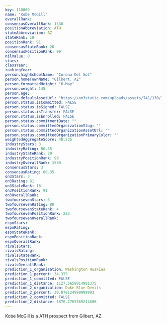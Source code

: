 ```yaml
---
key: 110869
name: "Kobe McGill"
overallRank: 
consensusOverallRank: 1530
positionAbbreviation: ATH
stateAbbreviation: AZ
stateRank: 18
positionRank: 91
consensusStateRank: 20
consensusPositionRank: 99
nilValue: 0
stars: 
classYear: 
rankingYear: 
person.highSchoolName: "Corona Del Sol"
person.homeTownName: "Gilbert, AZ"
person.formattedHeight: "6-May"
person.weight: 145
person.age: 
person.defaultAssetUrl: "https://on3static.com/uploads/assets/741/130/130741.png"
person.status.isCommitted: FALSE
person.status.isSigned: FALSE
person.status.isTransfer: FALSE
person.status.isEnrolled: FALSE
person.status.commitmentDate: ""
person.status.committedOrganizationSlug: ""
person.status.committedOrganizationAssetUrl: ""
person.status.committedOrganizationPrimaryColor: ""
weightedAggregateScore: 48.235
industryStars: 3
industryRating: 80.35
industryStateRank: 20
industryPositionRank: 99
industryOverallRank: 1530
consensusStars: 3
consensusRating: 80.35
on3Stars: 3
on3Rating: 81
on3StateRank: 18
on3PositionRank: 91
on3OverallRank: 
twofoursevenStars: 3
twofoursevenRating: 80
twofoursevenStateRank: 4
twofoursevenPositionRank: 225
twofoursevenOverallRank: 
espnStars: 
espnRating: 
espnStateRank: 
espnPositionRank: 
espnOverallRank: 
rivalsStars: 
rivalsRating: 
rivalsStateRank: 
rivalsPositionRank: 
rivalsOverallRank: 
prediction_1_organization: Washington Huskies
prediction_1_percent: 34.375
prediction_1_committed: FALSE
prediction_1_distance: 1127.5658014981375
prediction_2_organization: Duke Blue Devils
prediction_2_percent: 30.078124999999993
prediction_2_committed: FALSE
prediction_2_distance: 1870.2705569214806
---
```

Kobe McGill is a ATH prospect from Gilbert, AZ.